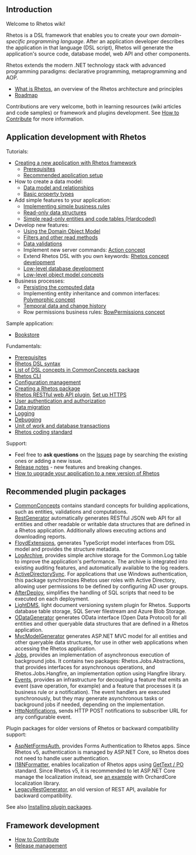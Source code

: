 ## Introduction

Welcome to Rhetos wiki!

Rhetos is a DSL framework that enables you to create your own *domain-specific programming language*.
After an application developer describes the application in that language (DSL script),
Rhetos will generate the application's source code, database model, web API and other components.

Rhetos extends the modern .NET technology stack with advanced programming paradigms:
declarative programming, metaprogramming and AOP.

* [What is Rhetos](What-is-Rhetos), an overview of the Rhetos architecture and principles
* [Roadmap](Rhetos-platform-roadmap)

Contributions are very welcome, both in learning resources (wiki articles and code samples)
or framework and plugins development.
See [How to Contribute](How-to-Contribute) for more information.

## Application development with Rhetos

Tutorials:

* [Creating a new application with Rhetos framework](Creating-a-new-application-with-Rhetos-framework)
  * [Prerequisites](Prerequisites)
  * [Recommended application setup](Recommended-application-setup)
* How to create a data model:
  * [Data model and relationships](Data-model-and-relationships)
  * [Basic property types](Data-structure-properties)
* Add simple features to your application:
  * [Implementing simple business rules](Implementing-simple-business-rules)
  * [Read-only data structures](Read-only-data-structures)
  * [Simple read-only entities and code tables (Hardcoded)](simple-read-only-entities-and-codetables)
* Develop new features:
  * [Using the Domain Object Model](Using-the-Domain-Object-Model)
  * [Filters and other read methods](Filters-and-other-read-methods)
  * [Data validations](Data-validations)
  * Implement new server commands: [Action concept](Action-concept)
  * Extend Rhetos DSL with you own keywords: [Rhetos concept development](Rhetos-concept-development)
  * [Low-level database development](Database-objects)
  * [Low-level object model concepts](Low-level-object-model-concepts)
* Business processes:
  * [Persisting the computed data](Persisting-the-computed-data)
  * Implementing entity inheritance and common interfaces: [Polymorphic concept](Polymorphic-concept)
  * [Temporal data and change history](Temporal-data-and-change-history)
  * Row permissions business rules: [RowPermissions concept](RowPermissions-concept)

Sample application:

* [Bookstore](https://github.com/Rhetos/Bookstore)

Fundamentals:

* [Prerequisites](Prerequisites)
* [Rhetos DSL syntax](Rhetos-DSL-syntax)
* [List of DSL concepts in CommonConcepts package](List-of-DSL-concepts-in-CommonConcepts)
* [Rhetos CLI](Rhetos-CLI)
* [Configuration management](Configuration-management)
* [Creating a Rhetos package](Creating-a-Rhetos-package)
* [Rhetos RESTful web API plugin](https://github.com/Rhetos/RestGenerator/blob/master/Readme.md), [Set up HTTPS](Setting-up-Rhetos-for-HTTPS)
* [User authentication and authorization](User-authentication-and-authorization)
* [Data migration](Data-migration)
* [Logging](Logging)
* [Debugging](Debugging)
* [Unit of work and database transactions](Unit-of-work)
* [Rhetos coding standard](Rhetos-coding-standard)

Support:

* Feel free to **ask questions** on the [Issues](https://github.com/Rhetos/Rhetos/issues) page by searching the existing ones or adding a new issue.
* [Release notes](https://github.com/Rhetos/Rhetos/blob/master/ChangeLog.md) -
  new features and breaking changes.
* [How to upgrade your application to a new version of Rhetos](Upgrade-Rhetos-version)

## Recommended plugin packages

* [CommonConcepts](https://github.com/Rhetos/Rhetos/tree/master/CommonConcepts) contains standard concepts for building applications, such as entities, validations and computations.
* [RestGenerator](https://github.com/Rhetos/RestGenerator) automatically generates RESTful JSON web API for all entities and other readable or writable data structures that are defined in a Rhetos application. Additionally allows executing actions and downloading reports.
* [FloydExtensions](https://github.com/Rhetos/FloydExtensions), generates TypeScript model interfaces from DSL model and provides the structure metadata.
* [LogArchive](https://github.com/Rhetos/LogArchive), provides simple archive storage for the Common.Log table to improve the application's performance.
  The archive is integrated into existing auditing features, and automatically available to the log readers.
* [ActiveDirectorySync](https://github.com/Rhetos/ActiveDirectorySync). For applications that use Windows authentication, this package synchronizes Rhetos user roles with Active Directory, allowing user permissions to be defined by configuring AD user groups.
* [AfterDeploy](https://github.com/Rhetos/AfterDeploy), simplifies the handling of SQL scripts that need to be executed on each deployment.
* [LightDMS](https://github.com/Rhetos/LightDMS),  light document versioning system plugin for Rhetos. Supports database table storage, SQL Server filestream and Azure Blob Storage.
* [ODataGenerator](https://github.com/Rhetos/ODataGenerator) generates OData interface (Open Data Protocol) for all entities and other queryable data structures that are defined in a Rhetos application.
* [MvcModelGenerator](https://github.com/Rhetos/MvcModelGenerator) generates ASP.NET MVC model for all entities and other queryable data structures, for use in other web applications when accessing the Rhetos application.
* [Jobs](https://github.com/Rhetos/Jobs), provides an implementation of asynchronous execution of background jobs.
  It contains two packages: Rhetos.Jobs.Abstractions, that provides interfaces for asynchronous operations,
  and Rhetos.Jobs.Hangfire, an implementation option using Hangfire library.
* [Events](https://github.com/Rhetos/HttpNotifications), provides an infrastructure for decoupling
  a feature that emits an event (save operation, for example) and a feature that processes it (a business rule or a notification).
  The event handlers are executed synchronously, but they may generate asynchronous tasks
  or background jobs if needed, depending on the implementation.
* [HttpNotifications](https://github.com/Rhetos/HttpNotifications), sends HTTP POST notifications to subscriber URL for any configurable event.

Plugin packages for older versions of Rhetos or backward compatibility support:

* [AspNetFormsAuth](https://github.com/Rhetos/AspNetFormsAuth), provides Forms Authentication to Rhetos apps.
  Since Rhetos v5, authentication is managed by ASP.NET Core, so Rhetos does not need to handle user authentication.
* [I18NFormatter](https://github.com/Rhetos/I18NFormatter), enables localization of Rhetos apps
  using [GetText / PO](http://en.wikipedia.org/wiki/Gettext) standard.
  Since Rhetos v5, it is recommended to let ASP.NET Core manage the localization instead,
  see [an example](https://github.com/Rhetos/Rhetos.Samples.AspNet/#adding-localization) with OrchardCore localization library.
* [LegacyRestGenerator](https://github.com/Rhetos/LegacyRestGenerator), an old version of REST API, available for backward compatibility.

See also [Installing plugin packages](Installing-plugin-packages).

## Framework development

* [How to Contribute](How-to-Contribute)
* [Release management](Release-management)
